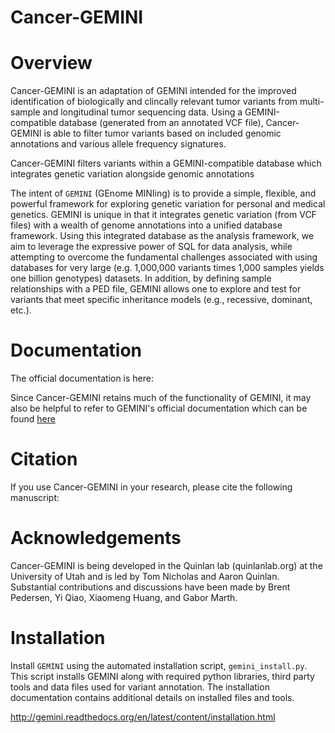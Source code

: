 Cancer-GEMINI
=============================================================================

Overview
========
Cancer-GEMINI is an adaptation of GEMINI intended for the improved identification of
biologically and clincally relevant tumor variants from multi-sample and longitudinal
tumor sequencing data. Using a GEMINI-compatible database (generated from an annotated 
VCF file), Cancer-GEMINI is able to filter tumor variants based on included genomic
annotations and various allele frequency signatures. 

Cancer-GEMINI filters variants within a GEMINI-compatible database which 
integrates genetic variation alongside genomic annotations 

The intent of ``GEMINI`` (GEnome MINIing) is to provide a simple, flexible, and 
powerful framework for exploring genetic variation for personal and medical genetics.
GEMINI is unique in that it integrates genetic variation (from VCF files) with
a wealth of genome annotations into a unified database framework. Using this
integrated database as the analysis framework, we aim to leverage the expressive 
power of SQL for data analysis, while attempting to overcome the fundamental 
challenges associated with using databases for very large
(e.g. 1,000,000 variants times 1,000 samples yields one billion genotypes)
datasets. In addition, by defining sample relationships with a PED file, GEMINI allows
one to explore and test for variants that meet specific inheritance models (e.g., 
recessive, dominant, etc.).


Documentation
================
The official documentation is here:

Since Cancer-GEMINI retains much of the functionality of GEMINI, it may also be 
helpful to refer to GEMINI's official documentation which can be found [here](http://gemini.readthedocs.org/en/latest/)


Citation
================
If you use Cancer-GEMINI in your research, please cite the following manuscript:


Acknowledgements
================
Cancer-GEMINI is being developed in the Quinlan lab (quinlanlab.org) at the University
of Utah and is led by Tom Nicholas and Aaron Quinlan.  Substantial contributions and discussions 
have been made by Brent Pedersen, Yi Qiao, Xiaomeng Huang, and Gabor Marth.



Installation
============
Install ``GEMINI`` using the automated installation script, `gemini_install.py`. This
script installs GEMINI along with required python libraries, third party tools and data 
files used for variant annotation. The installation documentation contains additional 
details on installed files and tools.

http://gemini.readthedocs.org/en/latest/content/installation.html

